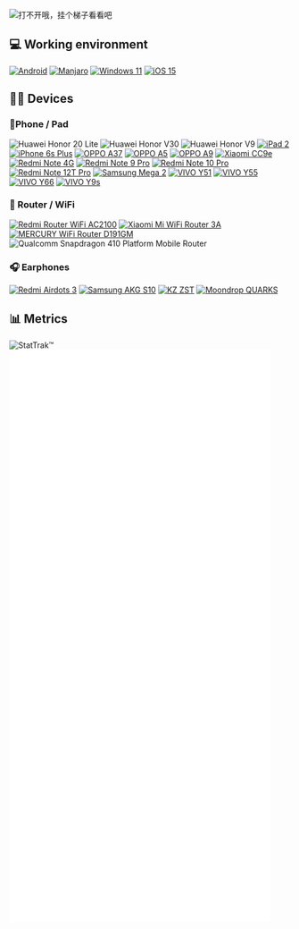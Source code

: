  ![打不开哦，挂个梯子看看吧](https://capsule-render.vercel.app/api?type=Waving&color=timeGradient&height=250&animation=fadeIn&section=header&text=e5u&fontSize=68)

## 💻 Working environment
[![Android](https://img.shields.io/badge/Android%2013-3DDC84?style=for-the-badge&logo=android&logoColor=white)](https://www.android.com/android-13/)
[![Manjaro](https://img.shields.io/badge/Manjaro-35BF5C?style=for-the-badge&logo=Manjaro&logoColor=white)](https://manjaro.org)
[![Windows 11](https://img.shields.io/badge/Windows%2011-%230079d5.svg?style=for-the-badge&logo=Windows%2011&logoColor=white)](https://www.microsoft.com/windows/windows-11)
[![iOS 15](https://img.shields.io/badge/iOS%2015-4f4f4f?style=for-the-badge&logo=iOS&logoColor=ffffff)](https://www.apple.com/ios/ios-15/)<br>

## 👨‍💻 Devices

### 📱Phone / Pad

![Huawei Honor 20 Lite](https://img.shields.io/badge/Huawei%20Honor%2020%20Lite-ff0000?style=flat-square&logo=huawei&logoColor=ffffff)
![Huawei Honor V30 ](https://img.shields.io/badge/Huawei%20Honor%20V30-ff0000?style=flat-square&logo=huawei&logoColor=ffffff)
![Huawei Honor V9 ](https://img.shields.io/badge/Huawei%20Honor%20V9-ff0000?style=flat-square&logo=huawei&logoColor=ffffff)
[![iPad 2](https://img.shields.io/badge/iPad%202-a2aaad?style=flat-square&logo=apple&logoColor=ffffff)](https://support.apple.com/kb/SP622)
[![iPhone 6s Plus](https://img.shields.io/badge/iPhone%206s%20Plus-a2aaad?style=flat-square&logo=apple&logoColor=ffffff)](https://support.apple.com/kb/SP727)
[![OPPO A37](https://img.shields.io/badge/OPPO%20A37-0f743d?style=flat-square)](https://www.oppo.com/in/smartphones/series-a/a37)
[![OPPO A5](https://img.shields.io/badge/OPPO%20A5-0f743d?style=flat-square)](#)
[![OPPO A9](https://img.shields.io/badge/OPPO%20A9-0f743d?style=flat-square)](https://www.oppo.com/en/smartphones/series-a/a9/)
[![Xiaomi CC9e](https://img.shields.io/badge/Xiaomi%20CC9e-fd4900?style=flat-square&logo=xiaomi&logoColor=ffffff)](https://www.mi.com/micc9e)
[![Redmi Note 4G](https://img.shields.io/badge/Redmi%20Note%204G-fd4900?style=flat-square&logo=xiaomi&logoColor=ffffff)](https://www.mi.com/note4g)
[![Redmi Note 9 Pro ](https://img.shields.io/badge/Redmi%20Note%209%20Pro-fd4900?style=flat-square&logo=xiaomi&logoColor=ffffff)](https://www.mi.com/redminote9pro)
[![Redmi Note 10 Pro](https://img.shields.io/badge/Redmi%20Note%2010%20Pro-fd4900?style=flat-square&logo=xiaomi&logoColor=ffffff)](https://www.mi.com/redminote10pro)
[![Redmi Note 12T Pro](https://img.shields.io/badge/Redmi%20Note%2012T%20Pro-fd4900?style=flat-square&logo=xiaomi&logoColor=ffffff)](https://www.mi.com/redmi-note-12t-pro)
[![Samsung Mega 2](https://img.shields.io/badge/Samsang%20Mega%202-1428a0?style=flat-square&logo=Samsung&logoColor=ffffff)](https://www.samsung.com/cn/support/model/SM-G7508NKQCHC/)
[![VIVO Y51](https://img.shields.io/badge/Vivo%20Y51%202015-415fff?style=flat-square)](#)
[![VIVO Y55](https://img.shields.io/badge/Vivo%20Y55%202016-415fff?style=flat-square)](https://www.vivo.com/vivo/param/y55)
[![VIVO Y66](https://img.shields.io/badge/Vivo%20Y66-415fff?style=flat-square)](https://www.vivo.com/vivo/param/y66)
[![VIVO Y9s](https://img.shields.io/badge/Vivo%20Y9s-415fff?style=flat-square)](https://www.vivo.com/vivo/param/y9s)


### 📶 Router / WiFi
[![Redmi Router WiFi AC2100](https://img.shields.io/badge/Redmi%20WiFi%20Router%20AC2100-fd4900?style=flat-square&logo=xiaomi&logoColor=ffffff)](https://www.mi.com/rm2100)
[![Xiaomi Mi WiFi Router 3A](https://img.shields.io/badge/Xiaomi%20Mi%20WiFi%20Router%203A-fd4900?style=flat-square&logo=xiaomi&logoColor=ffffff)](https://www.mi.com/miwifi3a)
[![MERCURY WiFi Router D191GM](https://img.shields.io/badge/MERCURY%20D191GM-db140d?style=flat-square)](https://www.mercurycom.com.cn/product-557-1.html)
![Qualcomm Snapdragon 410 Platform Mobile Router](https://img.shields.io/badge/Qualcomm%20Snapdragon%20410%20Platform%20Mobile%20Router-3253dc?style=flat-square&logo=qualcomm&logoColor=ffffff)


### 🎧 Earphones
[![Redmi Airdots 3](https://img.shields.io/badge/Redmi%20Airdots%203-fd4900?style=flat-square&logo=xiaomi&logoColor=ffffff)](#)
[![Samsung AKG S10](https://img.shields.io/badge/Samsang%20AKG%20S10-1428a0?style=flat-square&logo=Samsung&logoColor=ffffff)](https://www.akg.com/samsungxakg.html)
[![KZ ZST](https://img.shields.io/badge/KZ%20ZST-292421?style=flat-square)](https://www.kzacoustics.com/2017/qterj_1027/5.html)
[![Moondrop QUARKS](https://img.shields.io/badge/Moondrop%20QUARKS-808A87?style=flat-square)](https://moondroplab.com/cn/products/quarks)


## 📊 Metrics
![StatTrak™](https://count.getloli.com/get/@e5u?theme=asoul)
![打不开哦，挂个梯子看看吧](https://raw.githubusercontent.com/e5u/e5u/main/github-metrics.svg)
